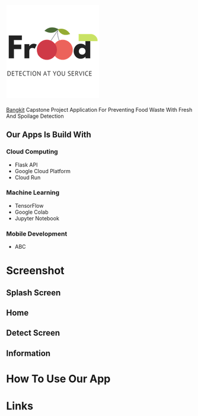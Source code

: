 ![alt text](https://github.com/capstone-frood/Frood/blob/d960b8776a9a0a493461cc525b7e44ff5dfac278/LOGO/1%20TRANS%20Resized.png "Frood Logo")
---
[Bangkit](https://grow.google/intl/id_id/bangkit/ "Bangkit") Capstone Project Application For Preventing Food Waste With Fresh And Spoilage Detection 

## Our Apps Is Build With
### Cloud Computing
* Flask API
* Google Cloud Platform
* Cloud Run
### Machine Learning
* TensorFlow
* Google Colab
* Jupyter Notebook
### Mobile Development
* ABC

# Screenshot
## Splash Screen

## Home

## Detect Screen

## Information

# How To Use Our App

# Links
